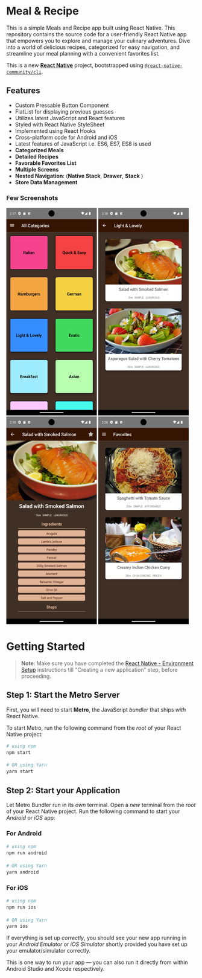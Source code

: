 # Meal & Recipe


This is a simple Meals and Recipe app built using React Native. This repository contains the source code for a user-friendly React Native app that empowers you to explore and manage your culinary adventures. Dive into a world of delicious recipes, categorized for easy navigation, and streamline your meal planning with a convenient favorites list.

This is a new [**React Native**](https://reactnative.dev) project, bootstrapped using [`@react-native-community/cli`](https://github.com/react-native-community/cli).

## Features

- Custom Pressable Button Component
- FlatList for displaying previous guesses
- Utilizes latest JavaScript and React features
- Styled with React Native StyleSheet
- Implemented using React Hooks
- Cross-platform code for Android and iOS
- Latest features of JavaScript i.e. ES6, ES7, ES8 is used
- **Categorized Meals**
- **Detailed Recipes**
- **Favorable Favorites List**
- **Multiple Screens** 
- **Nested Navigation**: (**Native Stack**, **Drawer**, **Stack** ) 
- **Store Data Management**

### Few Screenshots

<img src="./src/screenshots/4.png" alt="CategoriesScreen" width="240" height="550" /> <img src="./src/screenshots/6.png" alt="MealsOverview" width="240" height="550" /> <img src="./src/screenshots/5.png" alt="MealDetails" width="240" height="550"/> <img src="./src/screenshots/7.png" alt="Favorites" width="240" height="550"/>



# Getting Started

>**Note**: Make sure you have completed the [React Native - Environment Setup](https://reactnative.dev/docs/environment-setup) instructions till "Creating a new application" step, before proceeding.

## Step 1: Start the Metro Server

First, you will need to start **Metro**, the JavaScript _bundler_ that ships _with_ React Native.

To start Metro, run the following command from the _root_ of your React Native project:

```bash
# using npm
npm start

# OR using Yarn
yarn start
```

## Step 2: Start your Application

Let Metro Bundler run in its _own_ terminal. Open a _new_ terminal from the _root_ of your React Native project. Run the following command to start your _Android_ or _iOS_ app:

### For Android

```bash
# using npm
npm run android

# OR using Yarn
yarn android
```

### For iOS

```bash
# using npm
npm run ios

# OR using Yarn
yarn ios
```

If everything is set up _correctly_, you should see your new app running in your _Android Emulator_ or _iOS Simulator_ shortly provided you have set up your emulator/simulator correctly.

This is one way to run your app — you can also run it directly from within Android Studio and Xcode respectively.

